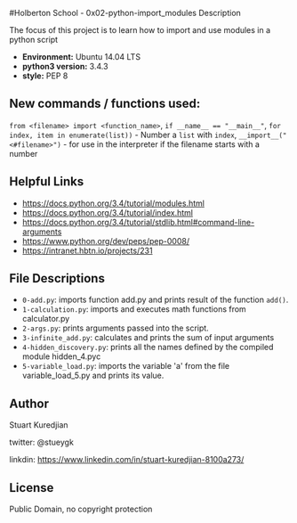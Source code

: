 #Holberton School - 0x02-python-import_modules
Description

The focus of this project is to learn how to import and use modules
in a python script

* __Environment:__ Ubuntu 14.04 LTS
* __python3 version:__ 3.4.3
* __style:__ PEP 8

## New commands / functions used:
``from <filename> import <function_name>``, ``if __name__ == "__main__"``, ``for index, item in enumerate(list))`` - Number a ``list`` with ``index``, ``__import__("<#filename>")`` - for use in the interpreter if the filename starts with a number

## Helpful Links
* https://docs.python.org/3.4/tutorial/modules.html
* https://docs.python.org/3.4/tutorial/index.html
* https://docs.python.org/3.4/tutorial/stdlib.html#command-line-arguments
* https://www.python.org/dev/peps/pep-0008/
* https://intranet.hbtn.io/projects/231

## File Descriptions
- `0-add.py`: imports function add.py and prints result of the function ``add()``.
- `1-calculation.py`: imports and executes math functions from calculator.py
- `2-args.py`: prints arguments passed into the script.
- `3-infinite_add.py`: calculates and prints the sum of input arguments
- `4-hidden_discovery.py`: prints all the names defined by the compiled module hidden_4.pyc
- `5-variable_load.py`: imports the variable 'a' from the file variable_load_5.py and prints its value.

## Author
Stuart Kuredjian

twitter: @stueygk

linkdin: https://www.linkedin.com/in/stuart-kuredjian-8100a273/

## License
Public Domain, no copyright protection
